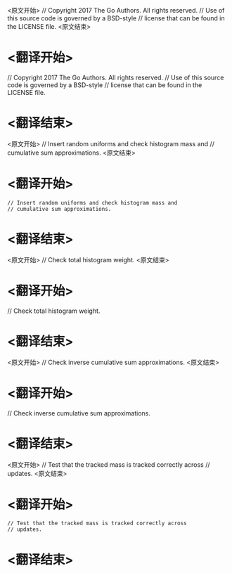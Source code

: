 
<原文开始>
// Copyright 2017 The Go Authors. All rights reserved.
// Use of this source code is governed by a BSD-style
// license that can be found in the LICENSE file.
<原文结束>

# <翻译开始>
// Copyright 2017 The Go Authors. All rights reserved.
// Use of this source code is governed by a BSD-style
// license that can be found in the LICENSE file.
# <翻译结束>


<原文开始>
	// Insert random uniforms and check histogram mass and
	// cumulative sum approximations.
<原文结束>

# <翻译开始>
	// Insert random uniforms and check histogram mass and
	// cumulative sum approximations.
# <翻译结束>


<原文开始>
// Check total histogram weight.
<原文结束>

# <翻译开始>
// Check total histogram weight.
# <翻译结束>


<原文开始>
// Check inverse cumulative sum approximations.
<原文结束>

# <翻译开始>
// Check inverse cumulative sum approximations.
# <翻译结束>


<原文开始>
	// Test that the tracked mass is tracked correctly across
	// updates.
<原文结束>

# <翻译开始>
	// Test that the tracked mass is tracked correctly across
	// updates.
# <翻译结束>

